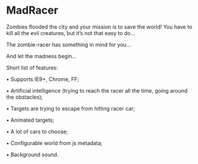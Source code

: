 MadRacer
========

Zombies flooded the city and your mission is to save the world! You have to kill all the evil creatures, but it’s not that easy to do… 

The zombie-racer has something in mind for you…

And let the madness begin… 



Short list of features:

•	Supports IE9+, Chrome, FF;

•	Artificial intelligence (trying to reach the racer all the time, going around the obstacles);

•	Targets are trying to escape from hitting racer car;

•	Animated targets;

•	A lot of cars to choose;

•	Configurable world from js metadata;

•	Background sound.
